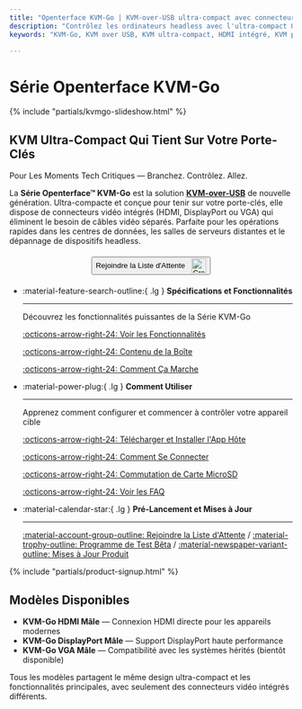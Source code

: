 ```yaml
---
title: "Openterface KVM-Go | KVM-over-USB ultra-compact avec connecteurs vidéo intégrés"
description: "Contrôlez les ordinateurs headless avec l'ultra-compact Openterface KVM-Go. Les connecteurs HDMI/DP/VGA intégrés éliminent les câbles. Solution KVM-over-USB de taille porte-clés avec support 4K pour les professionnels IT et développeurs."
keywords: "KVM-Go, KVM over USB, KVM ultra-compact, HDMI intégré, KVM porte-clés, KVM 4K, contrôle headless, USB KVM, KVM portable, DisplayPort KVM, VGA KVM, outils IT, gestion serveur"

---
```


# **Série Openterface KVM-Go**

{% include "partials/kvmgo-slideshow.html" %}

<div class="slogan-highlight">
  <h2 class="slogan-text">KVM Ultra-Compact Qui Tient Sur Votre Porte-Clés</h2>
  <div class="slogan-subtitle">Pour Les Moments Tech Critiques — Branchez. Contrôlez. Allez.</div>
</div>

La **Série Openterface™ KVM-Go** est la solution [**KVM-over-USB**](/faq/kvm-over-usb/) de nouvelle génération. Ultra-compacte et conçue pour tenir sur votre porte-clés, elle dispose de connecteurs vidéo intégrés (HDMI, DisplayPort ou VGA) qui éliminent le besoin de câbles vidéo séparés. Parfaite pour les opérations rapides dans les centres de données, les salles de serveurs distantes et le dépannage de dispositifs headless.

<div style="text-align: center; margin: 20px 0;">
  <button class="md-button" onclick="window.open('{{ config.extra.kvmgo_purchase_link }}', '_blank')">
    Rejoindre la Liste d'Attente
    <img 
      class="skip-lightbox"
      src="https://assets.openterface.com/images/trademark/crowd-supply.svg" 
      alt="Crowd Supply" 
      style="vertical-align: middle; height: 26px; margin-left: 8px;">
  </button>
</div>

<div class="grid cards" markdown>

-   :material-feature-search-outline:{ .lg } __Spécifications et Fonctionnalités__

    ---

    Découvrez les fonctionnalités puissantes de la Série KVM-Go

    [:octicons-arrow-right-24: Voir les Fonctionnalités](/product/kvm-go/features)

    [:octicons-arrow-right-24: Contenu de la Boîte](/product/kvm-go/whats-in-the-box/)

    [:octicons-arrow-right-24: Comment Ça Marche](/faq/kvm-over-usb/)


-   :material-power-plug:{ .lg } __Comment Utiliser__

    ---

    Apprenez comment configurer et commencer à contrôler votre appareil cible

    [:octicons-arrow-right-24: Télécharger et Installer l'App Hôte](/app)

    [:octicons-arrow-right-24: Comment Se Connecter](/product/kvm-go/how-to-connect)

    [:octicons-arrow-right-24: Commutation de Carte MicroSD](/product/kvm-go/microsd-switch)

    [:octicons-arrow-right-24: Voir les FAQ](/product/kvm-go/faq)

</div>


<div class="grid cards" markdown>

-   :material-calendar-star:{ .lg } __Pré-Lancement et Mises à Jour__

    ---

    [:material-account-group-outline: Rejoindre la Liste d'Attente](https://forms.gle/yaS1F5E5MSo8DWNZ6) / [:material-trophy-outline: Programme de Test Bêta](https://forms.gle/yaS1F5E5MSo8DWNZ6) / [:material-newspaper-variant-outline: Mises à Jour Produit](/product/kvm-go/updates)

</div>

{% include "partials/product-signup.html" %}

## Modèles Disponibles

- **KVM-Go HDMI Mâle** — Connexion HDMI directe pour les appareils modernes
- **KVM-Go DisplayPort Mâle** — Support DisplayPort haute performance  
- **KVM-Go VGA Mâle** — Compatibilité avec les systèmes hérités (bientôt disponible)

Tous les modèles partagent le même design ultra-compact et les fonctionnalités principales, avec seulement des connecteurs vidéo intégrés différents.
